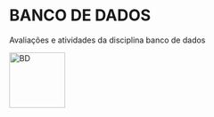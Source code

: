 # BANCO DE DADOS
Avaliações e atividades da disciplina banco de dados  

 <img align="center" alt="BD" height="100" width="100" src="https://cdn-icons-png.flaticon.com/512/51/51334.png">
